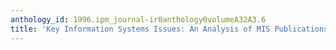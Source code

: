 ```yaml
---
anthology_id: 1996.ipm_journal-ir0anthology0volumeA32A3.6
title: 'Key Information Systems Issues: An Analysis of MIS Publications'
---
```


